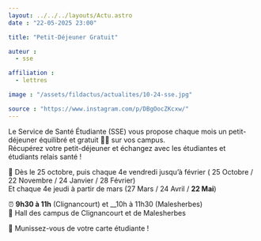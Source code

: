 ```yaml
---
layout: ../../../layouts/Actu.astro
date : "22-05-2025 23:00"

title: "Petit-Déjeuner Gratuit"

auteur :
  - sse

affiliation :
  - lettres

image : "/assets/fildactus/actualites/10-24-sse.jpg"

source : "https://www.instagram.com/p/DBgOocZKcxw/"
---
```


Le Service de Santé Étudiante (SSE) vous propose chaque mois un petit-déjeuner équilibré et gratuit 🥐🍊 sur vos campus.  
Récupérez votre petit-déjeuner et échangez avec les étudiantes et étudiants relais santé !

📆 Dès le 25 octobre, puis chaque 4e vendredi jusqu’à février ( 25 Octobre / 22 Novembre / 24 Janvier / 28 Février)  
Et chaque 4e jeudi à partir de mars (27 Mars / 24 Avril / __22 Mai__)

⏰ __9h30 à 11h__ (Clignancourt) et __10h à 11h30 (Malesherbes)  
📍 Hall des campus de Clignancourt et de Malesherbes

🚨 Munissez-vous de votre carte étudiante !
